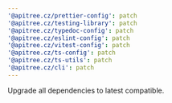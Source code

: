 ```yaml
---
'@apitree.cz/prettier-config': patch
'@apitree.cz/testing-library': patch
'@apitree.cz/typedoc-config': patch
'@apitree.cz/eslint-config': patch
'@apitree.cz/vitest-config': patch
'@apitree.cz/ts-config': patch
'@apitree.cz/ts-utils': patch
'@apitree.cz/cli': patch
---
```


Upgrade all dependencies to latest compatible.
